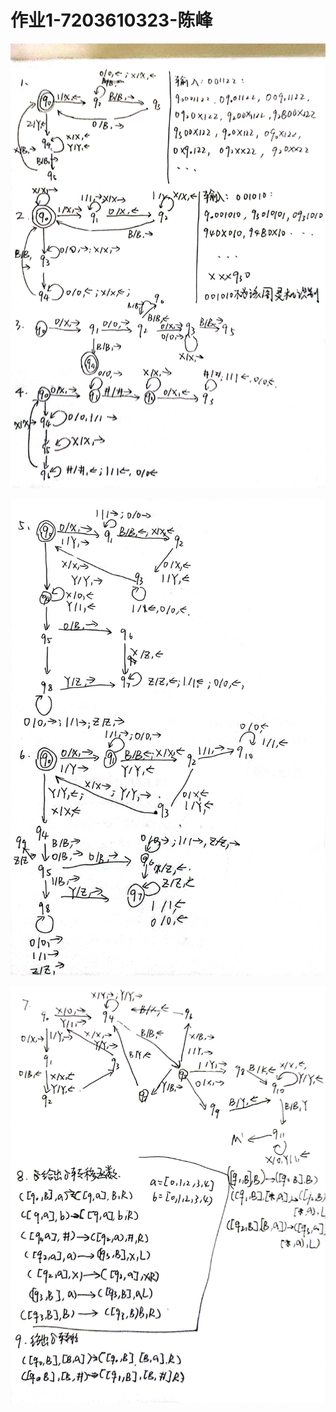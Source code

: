 # 作业1-7203610323-陈峰

![1696232081391](../image/tmp/1696232081391.jpg)

![1696232103749](../image/tmp/1696232103749.jpg)


![1696232113712](../image/tmp/1696232113712.jpg)